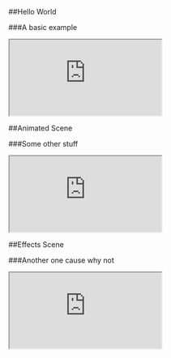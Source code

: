 ##Hello World

###A basic example


<iframe src='http://learn-staging.famo.us/container/index.html?block=hello-world&detail=false' scrolling='no' class='code-block'></iframe>

##Animated Scene

###Some other stuff


<iframe src='http://learn-staging.famo.us/container/index.html?block=animated-scene&detail=false' scrolling='no' class='code-block'></iframe>

##Effects Scene

###Another one cause why not


<iframe src='http://learn-staging.famo.us/container/index.html?block=effects-scene&detail=false' scrolling='no' class='code-block'></iframe>